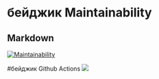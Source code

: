
# бейджик Maintainability

## Markdown
[![Maintainability](https://api.codeclimate.com/v1/badges/a99a88d28ad37a79dbf6/maintainability)](https://codeclimate.com/github/codeclimate/codeclimate/maintainability)

#бейджик Github Actions
![](https://github.com/ElenaSolovyeva/frontend-project-lvl1/workflows/Check%20with%20Eslint/badge.svg)
